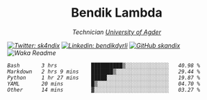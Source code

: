 <h1 align="center"> Bendik Lambda </h1>
<p align="center"><em>Technician <a href="http://www.uia.no">University of Agder</a></p>



[![Twitter: sk4ndix](https://img.shields.io/twitter/follow/sk4ndix?style=social)](https://twitter.com/sk4ndix)
[![Linkedin: bendikdyrli](https://img.shields.io/badge/-bendikdyrli-blue?style=flat-square&logo=Linkedin&logoColor=white&link=https://www.linkedin.com/in/bendikdyrli/)](https://www.linkedin.com/in/bendikdyrli/)
[![GitHub skandix](https://img.shields.io/github/followers/skandix?label=follow&style=social)](https://github.com/skandix)
![Waka Readme](https://github.com/skandix/skandix/workflows/Waka%20Readme/badge.svg)


<!--START_SECTION:waka-->
```text
Bash       3 hrs           ██████████▒░░░░░░░░░░░░░░   40.98 % 
Markdown   2 hrs 9 mins    ███████▒░░░░░░░░░░░░░░░░░   29.44 % 
Python     1 hr 27 mins    █████░░░░░░░░░░░░░░░░░░░░   19.87 % 
YAML       20 mins         █▒░░░░░░░░░░░░░░░░░░░░░░░   04.70 % 
Other      14 mins         ▓░░░░░░░░░░░░░░░░░░░░░░░░   03.27 % 
```
<!--END_SECTION:waka-->
